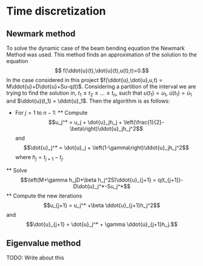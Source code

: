 # Time discretization
## Newmark method
To solve the dynamic case of the beam bending equation the Newmark Method was used. This method finds an approximation of the solution to the equation
$$ f(\ddot{u}(t),\dot{u}(t),u(t),t)=0.$$
In the case considered in this project $f(\ddot{u},\dot{u},u,t) = M\ddot{u}+D\dot{u}+Su-q(t)$.
Considering a partition of the interval we are trying to find the solution in, $t_1\le t_2\le \dots \le t_n$, such that $u(t_1) = u_1$, $\dot{u}(t_1) = \dot{u}_1$ and $\ddot{u}(t_1) = \ddot{u}_1$. 
Then the algorithm is as follows:
* For $j=1$ to $n-1$:
** Compute 
$$u_j^* = u_j + \dot{u}_jh_j + \left(\frac{1}{2}-\beta\right)\ddot{u}_jh_j^2$$
and
$$\dot{u}_j^* = \dot{u}_j + \left(1-\gamma\right)\ddot{u}_jh_j^2$$
where $h_j = t_{j+1}-t_j$.
<!-- $$u_{j+1}=u_j+\dot{u}_jh_j + \left(\left(\frac{1}{2}-\beta\right)\ddot{u}_j + \beta\ddot{u}_{j+1}\right)h_j^2$$ --> 
** Solve 
$$\left(M+\gamma h_jD+\beta h_j^2S)\ddot{u}_{j+1} = q(t_{j+1})-D\dot{u}_j^*-Su_j^*$$
** Compute the new iterations 
$$u_{j+1} = u_j^* +\beta \ddot{u}_{j+1}h_j^2$$
and
$$\dot{u}_{j+1} = \dot{u}_j^* + \gamma \ddot{u}_{j+1}h_j.$$
## Eigenvalue method
TODO: Write about this
